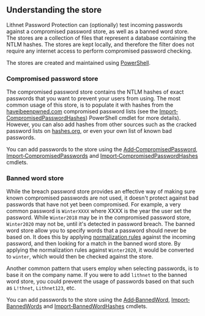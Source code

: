 ## Understanding the store
Lithnet Password Protection can (optionally) test incoming passwords against a compromised password store, as well as a banned word store. The stores are a collection of files that represent a database containing the NTLM hashes. The stores are kept locally, and therefore the filter does not require any internet access to perform compromised password checking.

The stores are created and maintained using [PowerShell](/documentation/powershell_reference/PowerShell-reference).

### Compromised password store
The compromised password store contains the NTLM hashes of exact passwords that you want to prevent your users from using. The most common usage of this store, is to populate it with hashes from the [haveibeenpwned.com](https://haveibeenpwned.com) compromised password lists (see the [Import‐CompromisedPasswordHashes](/documentation/powershell_reference/Import-CompromisedPasswordHashes)) PowerShell cmdlet for more details). However, you can also add hashes from other sources such as the cracked password lists on [hashes.org](https://hashes.org), or even your own list of known bad passwords. 

You can add passwords to the store using the [Add‐CompromisedPassword](/documentation/powershell_reference/Add‐CompromisedPassword), [Import‐CompromisedPasswords](/documentation/powershell_reference/Import‐CompromisedPasswords) and [Import‐CompromisedPasswordHashes](/documentation/powershell_reference/Import‐CompromisedPasswordHashes) cmdlets.

### Banned word store
While the breach password store provides an effective way of making sure known compromised passwords are not used, it doesn't protect against bad passwords that have not yet been compromised. For example, a very common password is `WinterXXXX` where XXXX is the year the user set the password. While `Winter2018` may be in the compromised password store, `Winter2020` may not be, until it's detected in password breach. The banned word store allow you to specify words that a password should never be based on. It does this by applying [normalization rules](/documentation/Normalization-rules) against the incoming password, and then looking for a match in the banned word store. By applying the normalization rules against `Winter2020`, it would be converted to `winter`, which would then be checked against the store.

Another common pattern that users employ when selecting passwords, is to base it on the company name. If you were to add `lithnet` to the banned word store, you could prevent the usage of passwords based on that such as `L!thnet`, `Lithnet123`, etc. 

You can add passwords to the store using the [Add‐BannedWord](/documentation/powershell_reference/Add‐BannedWord), [Import‐BannedWords](/documentation/powershell_reference/Import‐BannedWords) and [Import‐BannedWordHashes](/documentation/powershell_reference/Import‐BannedWordHashes) cmdlets.